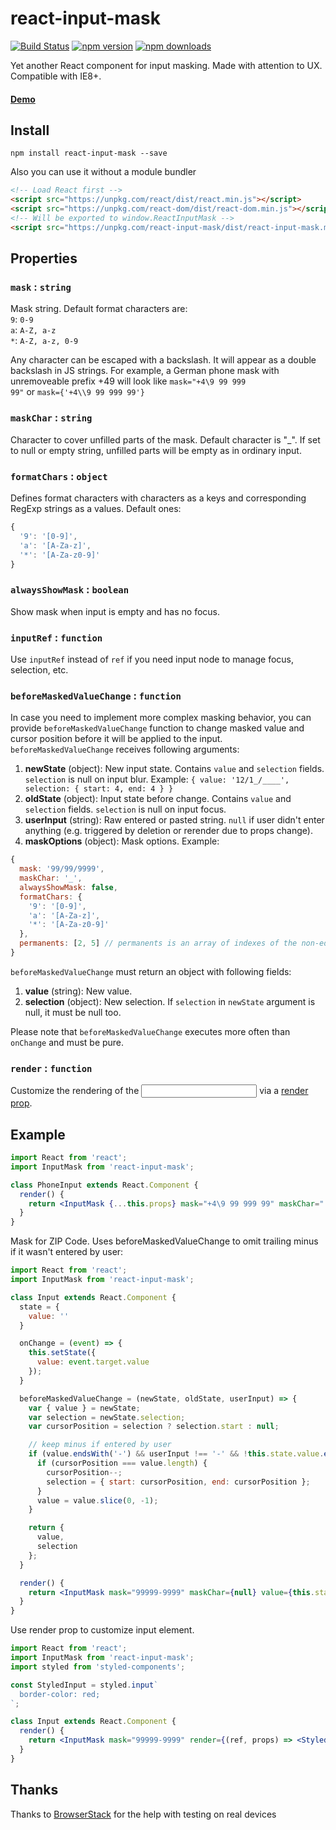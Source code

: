 # react-input-mask

[![Build Status](https://img.shields.io/travis/sanniassin/react-input-mask/master.svg?style=flat)](https://travis-ci.org/sanniassin/react-input-mask) [![npm version](https://img.shields.io/npm/v/react-input-mask.svg?style=flat)](https://www.npmjs.com/package/react-input-mask) [![npm downloads](https://img.shields.io/npm/dm/react-input-mask.svg?style=flat)](https://www.npmjs.com/package/react-input-mask)

Yet another React component for input masking. Made with attention to UX. Compatible with IE8+.

#### [Demo](http://sanniassin.github.io/react-input-mask/demo.html)

## Install
```npm install react-input-mask --save```

Also you can use it without a module bundler
```html
<!-- Load React first -->
<script src="https://unpkg.com/react/dist/react.min.js"></script>
<script src="https://unpkg.com/react-dom/dist/react-dom.min.js"></script>
<!-- Will be exported to window.ReactInputMask -->
<script src="https://unpkg.com/react-input-mask/dist/react-input-mask.min.js"></script>
```

## Properties
### `mask` : `string`

Mask string. Default format characters are:<br/>
`9`: `0-9`<br/>
`a`: `A-Z, a-z`<br/>
`*`: `A-Z, a-z, 0-9`

Any character can be escaped with a backslash. It will appear as a double backslash in JS strings. For example, a German phone mask with unremoveable prefix +49 will look like <code>mask="+4\\9 99 999 99"</code> or <code>mask={'+4\\\\9 99 999 99'}</code>

### `maskChar` : `string`

Character to cover unfilled parts of the mask. Default character is "\_". If set to null or empty string, unfilled parts will be empty as in ordinary input.

### `formatChars` : `object`

Defines format characters with characters as a keys and corresponding RegExp strings as a values. Default ones:
```js
{
  '9': '[0-9]',
  'a': '[A-Za-z]',
  '*': '[A-Za-z0-9]'
}
```

### `alwaysShowMask` : `boolean`

Show mask when input is empty and has no focus.

### `inputRef` : `function`

Use `inputRef` instead of `ref` if you need input node to manage focus, selection, etc.

### `beforeMaskedValueChange` : `function`

In case you need to implement more complex masking behavior, you can provide `beforeMaskedValueChange` function to change masked value and cursor position before it will be applied to the input. `beforeMaskedValueChange` receives following arguments:
1. **newState** (object): New input state. Contains `value` and `selection` fields. `selection` is null on input blur.  Example: `{ value: '12/1_/____', selection: { start: 4, end: 4 } }`
2. **oldState** (object): Input state before change. Contains `value` and `selection` fields. `selection` is null on input focus.
3. **userInput** (string): Raw entered or pasted string. `null` if user didn't enter anything (e.g. triggered by deletion or rerender due to props change).
4. **maskOptions** (object): Mask options. Example:
```js
{
  mask: '99/99/9999',
  maskChar: '_',
  alwaysShowMask: false,
  formatChars: {
    '9': '[0-9]',
    'a': '[A-Za-z]',
    '*': '[A-Za-z0-9]'
  },
  permanents: [2, 5] // permanents is an array of indexes of the non-editable characters in the mask
}
```

`beforeMaskedValueChange` must return an object with following fields:
1. **value** (string): New value.
2. **selection** (object): New selection. If `selection` in `newState` argument is null, it must be null too.

Please note that `beforeMaskedValueChange` executes more often than `onChange` and must be pure.

### `render` : `function`

Customize the rendering of the <input> via a [render prop](https://cdb.reacttraining.com/use-a-render-prop-50de598f11ce).


## Example
```jsx
import React from 'react';
import InputMask from 'react-input-mask';

class PhoneInput extends React.Component {
  render() {
    return <InputMask {...this.props} mask="+4\9 99 999 99" maskChar=" " />;
  }
}
```

Mask for ZIP Code. Uses beforeMaskedValueChange to omit trailing minus if it wasn't entered by user:
```jsx
import React from 'react';
import InputMask from 'react-input-mask';

class Input extends React.Component {
  state = {
    value: ''
  }

  onChange = (event) => {
    this.setState({
      value: event.target.value
    });
  }

  beforeMaskedValueChange = (newState, oldState, userInput) => {
    var { value } = newState;
    var selection = newState.selection;
    var cursorPosition = selection ? selection.start : null;

    // keep minus if entered by user
    if (value.endsWith('-') && userInput !== '-' && !this.state.value.endsWith('-')) {
      if (cursorPosition === value.length) {
        cursorPosition--;
        selection = { start: cursorPosition, end: cursorPosition };
      }
      value = value.slice(0, -1);
    }

    return {
      value,
      selection
    };
  }

  render() {
    return <InputMask mask="99999-9999" maskChar={null} value={this.state.value} onChange={this.onChange} beforeMaskedValueChange={this.beforeMaskedValueChange} />;
  }
}
```

Use render prop to customize input element.

```jsx
import React from 'react';
import InputMask from 'react-input-mask';
import styled from 'styled-components';

const StyledInput = styled.input`
  border-color: red;
`;

class Input extends React.Component {
  render() {
    return <InputMask mask="99999-9999" render={(ref, props) => <StyledInput innerRef={ref} {...props} />} />;
  }
}
```

## Thanks
Thanks to [BrowserStack](https://www.browserstack.com/) for the help with testing on real devices